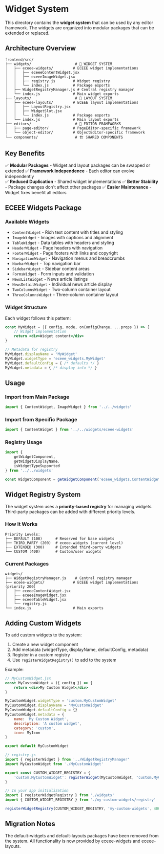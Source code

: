 # Widget System

This directory contains the **widget system** that can be used by any editor framework. The widgets are organized into modular packages that can be extended or replaced.

## Architecture Overview

```
frontend/src/
├── widgets/                    # 🔗 WIDGET SYSTEM
│   ├── eceee-widgets/         # ECEEE widget implementations
│   │   ├── eceeeContentWidget.jsx
│   │   ├── eceeeImageWidget.jsx
│   │   ├── registry.js        # Widget registry
│   │   └── index.js           # Package exports
│   ├── WidgetRegistryManager.js # Central registry manager
│   └── index.js               # Main widget exports
├── layouts/                    # 🎨 LAYOUT SYSTEM  
│   ├── eceee-layouts/         # ECEEE layout implementations
│   │   ├── LayoutRegistry.jsx
│   │   ├── WidgetSlot.jsx
│   │   └── index.js           # Package exports
│   └── index.js               # Main layout exports
├── editors/                    # 📝 EDITOR FRAMEWORKS
│   ├── page-editor/           # PageEditor-specific framework
│   └── object-editor/         # ObjectEditor-specific framework
└── components/                 # 🏗️ SHARED COMPONENTS
```

## Key Benefits

✅ **Modular Packages** - Widget and layout packages can be swapped or extended
✅ **Framework Independence** - Each editor can evolve independently  
✅ **Reduced Duplication** - Shared widget implementations
✅ **Better Stability** - Package changes don't affect other packages
✅ **Easier Maintenance** - Widget fixes benefit all editors

## ECEEE Widgets Package

### Available Widgets

- `ContentWidget` - Rich text content with titles and styling
- `ImageWidget` - Images with captions and alignment  
- `TableWidget` - Data tables with headers and styling
- `HeaderWidget` - Page headers with navigation
- `FooterWidget` - Page footers with links and copyright
- `NavigationWidget` - Navigation menus and breadcrumbs
- `NavbarWidget` - Top navigation bar
- `SidebarWidget` - Sidebar content areas
- `FormsWidget` - Form inputs and validation
- `NewsListWidget` - News article listings
- `NewsDetailWidget` - Individual news article display
- `TwoColumnsWidget` - Two-column container layout
- `ThreeColumnsWidget` - Three-column container layout

### Widget Structure

Each widget follows this pattern:

```jsx
const MyWidget = ({ config, mode, onConfigChange, ...props }) => {
    // Widget implementation
    return <div>Widget content</div>
}

// Metadata for registry
MyWidget.displayName = 'MyWidget'
MyWidget.widgetType = 'eceee_widgets.MyWidget'
MyWidget.defaultConfig = { /* defaults */ }
MyWidget.metadata = { /* display info */ }
```

## Usage

### Import from Main Package

```jsx
import { ContentWidget, ImageWidget } from '../../widgets'
```

### Import from Specific Package

```jsx
import { ContentWidget } from '../../widgets/eceee-widgets'
```

### Registry Usage

```jsx
import { 
    getWidgetComponent,
    getWidgetDisplayName,
    isWidgetTypeSupported 
} from '../../widgets'

const WidgetComponent = getWidgetComponent('eceee_widgets.ContentWidget')
```

## Widget Registry System

The widget system uses a **priority-based registry** for managing widgets. Third-party packages can be added with different priority levels.

### How It Works

```
Priority Levels:
├── DEFAULT (100)      # Reserved for base widgets
├── THIRD_PARTY (200)  # eceee-widgets (current level)
├── EXTENDED (300)     # Extended third-party widgets
└── CUSTOM (400)       # Custom/user widgets
```

### Current Packages

```
widgets/
├── WidgetRegistryManager.js    # Central registry manager
├── eceee-widgets/             # ECEEE widget implementations (priority 200)
│   ├── eceeeContentWidget.jsx
│   ├── eceeeImageWidget.jsx
│   ├── eceeeTableWidget.jsx
│   └── registry.js
└── index.js                   # Main exports
```

## Adding Custom Widgets

To add custom widgets to the system:

1. Create a new widget component
2. Add metadata (widgetType, displayName, defaultConfig, metadata)
3. Register in a custom registry
4. Use `registerWidgetRegistry()` to add to the system

Example:

```jsx
// MyCustomWidget.jsx
const MyCustomWidget = ({ config }) => {
    return <div>My Custom Widget</div>
}

MyCustomWidget.widgetType = 'custom.MyCustomWidget'
MyCustomWidget.displayName = 'MyCustomWidget'
MyCustomWidget.defaultConfig = {}
MyCustomWidget.metadata = {
    name: 'My Custom Widget',
    description: 'A custom widget',
    category: 'custom',
    icon: MyIcon
}

export default MyCustomWidget

// registry.js
import { registerWidget } from '../WidgetRegistryManager'
import MyCustomWidget from './MyCustomWidget'

export const CUSTOM_WIDGET_REGISTRY = {
    'custom.MyCustomWidget': registerWidget(MyCustomWidget, 'custom.MyCustomWidget')
}

// In your app initialization
import { registerWidgetRegistry } from './widgets'
import { CUSTOM_WIDGET_REGISTRY } from './my-custom-widgets/registry'

registerWidgetRegistry(CUSTOM_WIDGET_REGISTRY, 'my-custom-widgets', 400)
```

## Migration Notes

The default-widgets and default-layouts packages have been removed from the system. All functionality is now provided by eceee-widgets and eceee-layouts.
